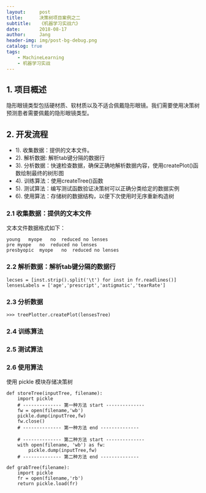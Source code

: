 ```yaml
---
layout:     post
title:      决策树项目案例之二
subtitle:   《机器学习实战六》
date:       2018-08-17
author:     Jang
header-img: img/post-bg-debug.png
catalog: true
tags:
    - MachineLearning
    - 机器学习实战
---
```


## 1. 项目概述<br>
隐形眼镜类型包括硬材质、软材质以及不适合佩戴隐形眼镜。我们需要使用决策树预测患者需要佩戴的隐形眼镜类型。

## 2. 开发流程<br>
* 1). 收集数据：提供的文本文件。
* 2). 解析数据: 解析tab键分隔的数据行
* 3). 分析数据：快速检查数据，确保正确地解析数据内容，使用createPlot()函数绘制最终的树形图
* 4). 训练算法：使用createTree()函数
* 5). 测试算法：编写测试函数验证决策树可以正确分类给定的数据实例
* 6). 使用算法：存储树的数据结构，以便下次使用时无序重新构造树

### 2.1 收集数据：提供的文本文件<br>
文本文件数据格式如下：
```
young	myope	no	reduced	no lenses
pre	myope	no	reduced	no lenses
presbyopic	myope	no	reduced	no lenses
```

### 2.2 解析数据：解析tab键分隔的数据行
```
lecses = [inst.strip().split('\t') for inst in fr.readlines()]
lensesLabels = ['age','prescript','astigmatic','tearRate']
```

### 2.3 分析数据
```
>>> treePlotter.createPlot(lensesTree)
```

### 2.4 训练算法
### 2.5 测试算法
### 2.6 使用算法
使用 pickle 模块存储决策树
```
def storeTree(inputTree, filename):
    import pickle
    # -------------- 第一种方法 start --------------
    fw = open(filename,'wb')
    pickle.dump(inputTree,fw)
    fw.close()
    # -------------- 第一种方法 end --------------
    
    # -------------- 第二种方法 start --------------
    with open(filename, 'wb') as fw:
        pickle.dump(inputTree,fw)
    # -------------- 第二种方法 end --------------

def grabTree(filename):
    import pickle
    fr = open(filename,'rb')
    return pickle.load(fr)
```


